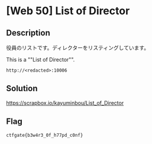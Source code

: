 # [Web 50] List of Director

## Description
役員のリストです。ディレクターをリスティングしています。

This is a ""List of Director"".

`http://<redacted>:10006`

## Solution
https://scrapbox.io/kayuminbou/List_of_Director

## Flag
`ctfgate{b3w4r3_0f_h77pd_c0nf}`